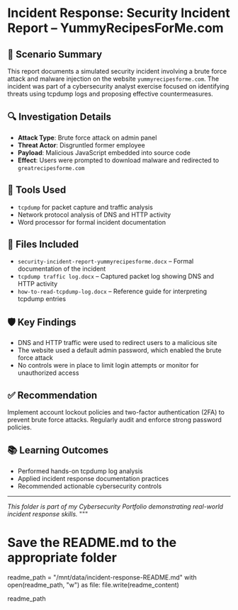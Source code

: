 # Incident Response: Security Incident Report – YummyRecipesForMe.com

## 📝 Scenario Summary
This report documents a simulated security incident involving a brute force attack and malware injection on the website `yummyrecipesforme.com`. The incident was part of a cybersecurity analyst exercise focused on identifying threats using tcpdump logs and proposing effective countermeasures.

## 🔍 Investigation Details
- **Attack Type**: Brute force attack on admin panel
- **Threat Actor**: Disgruntled former employee
- **Payload**: Malicious JavaScript embedded into source code
- **Effect**: Users were prompted to download malware and redirected to `greatrecipesforme.com`

## 🧪 Tools Used
- `tcpdump` for packet capture and traffic analysis
- Network protocol analysis of DNS and HTTP activity
- Word processor for formal incident documentation

## 📄 Files Included
- `security-incident-report-yummyrecipesforme.docx` – Formal documentation of the incident
- `tcpdump traffic log.docx` – Captured packet log showing DNS and HTTP activity
- `how-to-read-tcpdump-log.docx` – Reference guide for interpreting tcpdump entries

## 🛡️ Key Findings
- DNS and HTTP traffic were used to redirect users to a malicious site
- The website used a default admin password, which enabled the brute force attack
- No controls were in place to limit login attempts or monitor for unauthorized access

## ✅ Recommendation
Implement account lockout policies and two-factor authentication (2FA) to prevent brute force attacks. Regularly audit and enforce strong password policies.

## 📚 Learning Outcomes
- Performed hands-on tcpdump log analysis
- Applied incident response documentation practices
- Recommended actionable cybersecurity controls

---

*This folder is part of my Cybersecurity Portfolio demonstrating real-world incident response skills.*
"""

# Save the README.md to the appropriate folder
readme_path = "/mnt/data/incident-response-README.md"
with open(readme_path, "w") as file:
    file.write(readme_content)

readme_path
